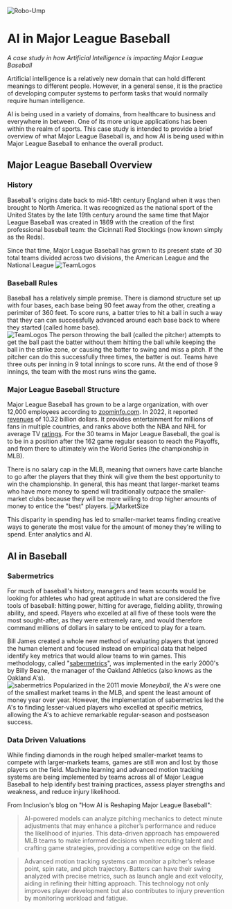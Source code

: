 ![Robo-Ump](/images/abs-system-2023.jpg.webp)
# AI in Major League Baseball
*A case study in how Artificial Intelligence is impacting Major League Baseball*

Artificial intelligence is a relatively new domain that can hold different meanings to different people.  However, in a general sense, it is the practice of developing computer systems to perform tasks that would normally require human intelligence.

AI is being used in a variety of domains, from healthcare to business and everywhere in between.  One of its more unique applications has been within the realm of sports.  This case study is intended to provide a brief overview of what Major League Baseball is, and how AI is being used within Major League Baseball to enhance the overall product.

## Major League Baseball Overview
### History
Baseball's origins date back to mid-18th century England when it was then brought to North America.  It was recognized as the national sport of the United States by the late 19th century around the same time that Major League Baseball was created in 1869 with the creation of the first professional baseball team: the Cicinnati Red Stockings (now known simply as the Reds).

Since that time, Major League Baseball has grown to its present state of 30 total teams divided across two divisions, the American League and the National League
![TeamLogos](/images/basbeall%20logos.jpeg)

### Baseball Rules
Baseball has a relatively simple premise.  There is diamond structure set up with four bases, each base being 90 feet away from the other, creating a perimiter of 360 feet.  To score runs, a batter tries to hit a ball in such a way that they can can successfully advanced around each base back to where they started (called home base).  
![TeamLogos](/images/baseball-field-dimensions.png)
The person throwing the ball (called the pitcher) attempts to get the ball past the batter without them hitting the ball while keeping the ball in the strike zone, or causing the batter to swing and miss a pitch.  If the pitcher can do this successfully three times, the batter is out.  Teams have three outs per inning in 9 total innings to score runs.  At the end of those 9 innings, the team with the most runs wins the game.

### Major League Baseball Structure

Major League Baseball has grown to be a large organization, with over 12,000 employees according to [zoominfo.com](https://www.zoominfo.com/c/major-league-baseball/15111096).  In 2022, it reported [revenues](https://www.google.com/url?sa=t&rct=j&q=&esrc=s&source=web&cd=&cad=rja&uact=8&ved=2ahUKEwjHloPpq6GEAxXLiO4BHXlxB3YQFnoECBQQAw&url=https%3A%2F%2Fwww.statista.com%2Fstatistics%2F193466%2Ftotal-league-revenue-of-the-mlb-since-2005%2F%23%3A~%3Atext%3DIn%25202022%252C%2520Major%2520League%2520Baseball%2Cmillion%2520U.S.%2520dollars%2520per%2520team.&usg=AOvVaw1XVD5P2A3UrCopmAIVrpsf&opi=89978449) of 10.32 billion dollars. It provides entertainment for millions of fans in multiple countries, and ranks above both the NBA and NHL for average TV [ratings](https://www.forbes.com/sites/maurybrown/2023/08/17/groundbreaking-report-on-mlb-shows-baseballs-incredible-value-for-advertisers/?sh=34a638e76346).  For the 30 teams in Major League Baseball, the goal is to be in a position after the 162 game regular season to reach the Playoffs, and from there to ultimately win the World Series (the championship in MLB).  

There is no salary cap in the MLB, meaning that owners have carte blanche to go after the players that they think will give them the best opportunity to win the championship.  In general, this has meant that larger-market teams who have more money to spend will traditionally outpace the smaller-market clubs because they will be more willing to drop higher amounts of money to entice the "best" players.
![MarketSize](/images/mlb%20market%20valuations.png)  

This disparity in spending has led to smaller-market teams finding creative ways to generate the most value for the amount of money they're willing to spend.  Enter analytics and AI.

## AI in Baseball
### Sabermetrics
For much of baseball's history, managers and team scounts would be looking for athletes who had great aptitude in what are considered the five tools of baseball: hitting power, hitting for average, fielding ability, throwing ability, and speed.  Players who excelled at all five of these tools were the most sought-after, as they were extremely rare, and would therefore command millions of dollars in salary to be enticed to play for a team.

Bill James created a whole new method of evaluating players that ignored the human element and focused instead on empirical data that helped identify key metrics that would allow teams to win games.  This methodology, called "[sabermetrics](https://onlinegrad.syracuse.edu/blog/sabermetrics-baseball-analytics-the-science-of-winning-accessible/)", was implemented in the early 2000's by Billy Beane, the manager of the Oakland Athletics (also knows as the Oakland A's).  
![sabermetrics](images/Sabermetrics_Action.jpg.webp)
Popularized in the 2011 movie *Moneyball*, the A's were one of the smallest market teams in the MLB, and spent the least amount of money year over year.  However, the implementation of sabermetrics led the A's to finding lesser-valued players who excelled at specific metrics, allowing the A's to achieve remarkable regular-season and postseason success.  

### Data Driven Valuations
While finding diamonds in the rough helped smaller-market teams to compete with larger-markets teams, games are still won and lost by those players on the field.  Machine learning and advanced motion tracking systems are being implemented by teams across all of Major League Baseball to help identify best training practices, assess player strengths and weakness, and reduce injury likelihood.

From Inclusion's blog on "How AI is Reshaping Major League Baseball":
> AI-powered models can analyze pitching mechanics to detect minute adjustments that may enhance a pitcher’s performance and reduce the likelihood of injuries. This data-driven approach has empowered MLB teams to make informed decisions when recruiting talent and crafting game strategies, providing a competitive edge on the field. 

> Advanced motion tracking systems can monitor a pitcher’s release point, spin rate, and pitch trajectory. Batters can have their swing analyzed with precise metrics, such as launch angle and exit velocity, aiding in refining their hitting approach. This technology not only improves player development but also contributes to injury prevention by monitoring workload and fatigue. 



